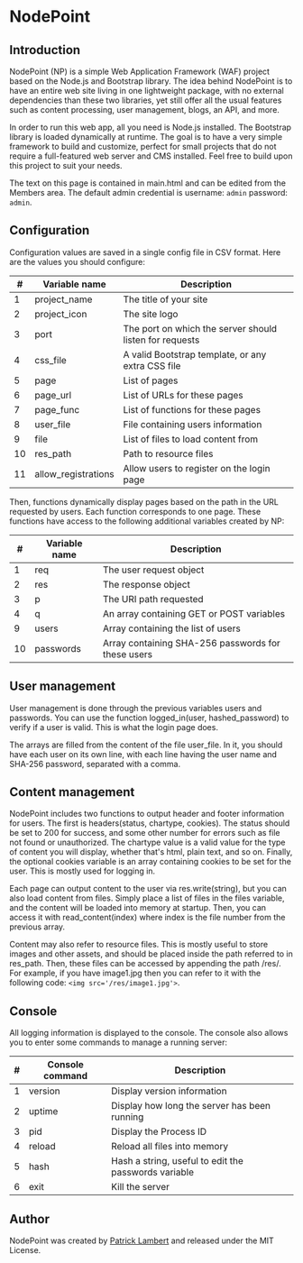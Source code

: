 # NodePoint #
## Introduction ##

NodePoint (NP) is a simple Web Application Framework (WAF) project based on the Node.js and Bootstrap library. The idea behind NodePoint is to have an entire web site living in one lightweight package, with no external dependencies than these two libraries, yet still offer all the usual features such as content processing, user management, blogs, an API, and more.

In order to run this web app, all you need is Node.js installed. The Bootstrap library is loaded dynamically at runtime. The goal is to have a very simple framework to build and customize, perfect for small projects that do not require a full-featured web server and CMS installed. Feel free to build upon this project to suit your needs.

The text on this page is contained in main.html and can be edited from the Members area. The default admin credential is username: `admin` password: `admin`.

## Configuration ##

Configuration values are saved in a single config file in CSV format. Here are the values you should configure:

\# |Variable name      |Description
--|-------------------|-----------------------
1 |project_name       |The title of your site
2 |project_icon       |The site logo
3 |port               |The port on which the server should listen for requests
4 |css_file           |A valid Bootstrap template, or any extra CSS file
5 |page               |List of pages
6 |page_url           |List of URLs for these pages
7 |page_func          |List of functions for these pages
8 |user_file          |File containing users information
9 |file               |List of files to load content from
10|res_path           |Path to resource files
11|allow_registrations|Allow users to register on the login page

Then, functions dynamically display pages based on the path in the URL requested by users. Each function corresponds to one page. These functions have access to the following additional variables created by NP:

\#|	Variable name |Description
--|---------------|---------------
1|	req|	The user request object
2|	res|	The response object
3|	p|	The URI path requested
4|	q|	An array containing GET or POST variables
9|	users|	Array containing the list of users
10|	passwords|	Array containing SHA-256 passwords for these users

## User management ##

User management is done through the previous variables users and passwords. You can use the function logged_in(user, hashed_password) to verify if a user is valid. This is what the login page does.

The arrays are filled from the content of the file user_file. In it, you should have each user on its own line, with each line having the user name and SHA-256 password, separated with a comma.

## Content management ##

NodePoint includes two functions to output header and footer information for users. The first is headers(status, chartype, cookies). The status should be set to 200 for success, and some other number for errors such as file not found or unauthorized. The chartype value is a valid value for the type of content you will display, whether that's html, plain text, and so on. Finally, the optional cookies variable is an array containing cookies to be set for the user. This is mostly used for logging in.

Each page can output content to the user via res.write(string), but you can also load content from files. Simply place a list of files in the files variable, and the content will be loaded into memory at startup. Then, you can access it with read_content(index) where index is the file number from the previous array.

Content may also refer to resource files. This is mostly useful to store images and other assets, and should be placed inside the path referred to in res_path. Then, these files can be accessed by appending the path /res/. For example, if you have image1.jpg then you can refer to it with the following code: `<img src='/res/image1.jpg'>`.

## Console ##

All logging information is displayed to the console. The console also allows you to enter some commands to manage a running server:

\#|	Console command|	Description
--|----------------|-
1|	version|	Display version information
2|	uptime|	Display how long the server has been running
3|	pid|	Display the Process ID
4|	reload|	Reload all files into memory
5|	hash|	Hash a string, useful to edit the passwords variable
6|	exit|	Kill the server

## Author ##

NodePoint was created by [Patrick Lambert](http://dendory.net) and released under the MIT License.
